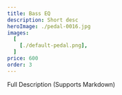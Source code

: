 ```yaml
---
title: Bass EQ
description: Short desc
heroImage: ./pedal-0016.jpg
images:
  [
    [./default-pedal.png],
  ]
price: 600
order: 3
---
```


Full Description 
(Supports Markdown)
